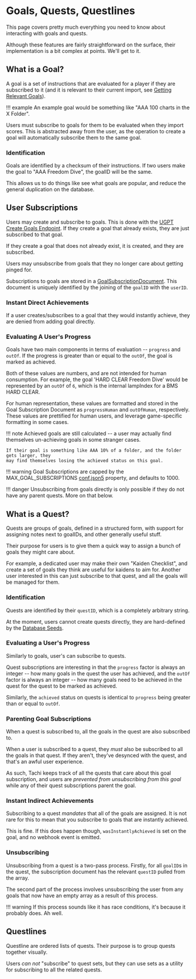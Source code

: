 # Goals, Quests, Questlines

This page covers pretty much everything you need to know about interacting with goals
and quests.

Although these features are fairly straightforward on the surface, their implementation is a bit complex at points. We'll get to it.

## What is a Goal?

A goal is a set of instructions that are evaluated for a player if they are subscribed to it (and it is relevant to their current import, see [Getting Relevant Goals](../import/goals.md)).

!!! example
	An example goal would be something like "AAA 100 charts in the X Folder".

Users must subscribe to goals for them to be evaluated when they import scores. This is
abstracted away from the user, as the operation to create a goal will automatically subscribe
them to the same goal.

### Identification

Goals are identified by a checksum of their instructions. If two users make the goal to "AAA Freedom Dive", the goalID will be the same.

This allows us to do things like see what goals are popular, and reduce the general duplication on the database.

## User Subscriptions

Users may create and subscribe to goals. This is done with the [UGPT Create Goals Endpoint](TODO). If they create a goal that already exists, they are just subscribed to that goal.

If they create a goal that does not already exist, it is created, and they are subscribed.

Users may unsubscribe from goals that they no longer care about getting pinged for.

Subscriptions to goals are stored in a [GoalSubscriptionDocument](../../schemas/goal-sub.md).
This document is uniquely identified by the joining of the `goalID` with the `userID`.

### Instant Direct Achievements

If a user creates/subscribes to a goal that they would instantly achieve, they are denied
from adding goal directly.

### Evaluating A User's Progress

Goals have two main components in terms of evaluation -- `progress` and `outOf`. If the progress is greater than or equal to the `outOf`, the goal is marked as achieved.

Both of these values are numbers, and are not intended for human consumption. For example, the goal 'HARD CLEAR Freedom Dive' would be represented by an `outOf` of `6`, which is the internal lampIndex for a BMS HARD CLEAR.

For human representation, these values are formatted and stored in the Goal Subscription Document as `progressHuman` and `outOfHuman`, respectively. These values are prettified for human users, and leverage game-specific formatting in some cases.

!!! note
	Achieved goals are still calculated -- a user may actually find themselves un-achieving goals in some stranger cases.

	If their goal is something like AAA 10% of a folder, and the folder gets larger, they
	may find themselves losing the achieved status on this goal.

!!! warning
	Goal Subscriptions are capped by the MAX_GOAL_SUBSCRIPTIONS [conf.json5](../setup/config.md) property, and defaults to 1000.

!!! danger
	Unsubscribing from goals directly is only possible if they do not have any parent quests.
	More on that below.

## What is a Quest?

Quests are groups of goals, defined in a structured form, with support for assigning
notes next to goalIDs, and other generally useful stuff.

Their purpose for users is to give them a quick way to assign a bunch of goals they might care about.

For example, a dedicated user may make their own "Kaiden Checklist", and create a set of goals
they think are useful for kaidens to aim for. Another user interested in this can just
subscribe to that quest, and all the goals will be managed for them.

### Identification

Quests are identified by their `questID`, which is a completely arbitrary string.

At the moment, users cannot create quests directly, they are hard-defined by the [Database Seeds](../infrastructure/database-seeds.md).

### Evaluating a User's Progress

Similarly to goals, user's can subscribe to quests.

Quest subscriptions are interesting in that the `progress` factor is always an integer -- how many goals in the quest the user has achieved, and the `outOf` factor is always an integer -- how many goals need to be achieved in the quest for the quest to be marked as achieved.

Similarly, the `achieved` status on quests is identical to `progress` being greater than or equal to `outOf`.

### Parenting Goal Subscriptions

When a quest is subscribed to, all the goals in the quest are also subscribed to.

When a user is subscribed to a quest, they *must* also be subscribed to all the goals in
that quest. If they aren't, they've desynced with the quest, and that's an awful
user experience.

As such, Tachi keeps track of all the quests that care about this goal subscription, and users are *prevented from unsubscribing from this goal* while any of their quest subscriptions parent the goal.

### Instant Indirect Achievements

Subscribing to a quest *mandates* that all of the goals are assigned. It is not rare for this to mean that you subscribe to goals that are instantly achieved.

This is fine. If this does happen though, `wasInstantlyAchieved` is set on the goal, and no
webhook event is emitted.

### Unsubscribing

Unsubscribing from a quest is a two-pass process. Firstly, for all `goalID`s in the quest, the subscription document has the relevant `questID` pulled from the array.

The second part of the process involves unsubscribing the user from any goals that now have
an empty array as a result of this process.

!!! warning
	If this process sounds like it has race conditions, it's because it probably does.
	Ah well.

## Questlines

Questline are ordered lists of quests. Their purpose is to group quests together
visually.

Users *can not* "subscribe" to quest sets, but they can use sets as a utility for subscribing to all the related quests.
